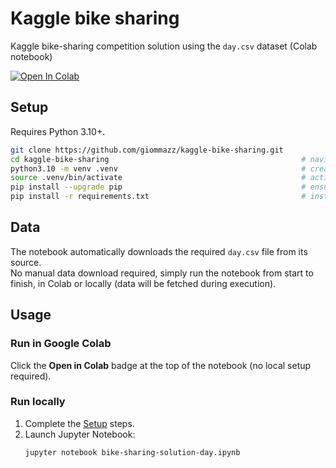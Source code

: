# Kaggle bike sharing
Kaggle bike-sharing competition solution using the `day.csv` dataset (Colab notebook)

[![Open In Colab](https://colab.research.google.com/assets/colab-badge.svg)](https://colab.research.google.com/github/giommazz/kaggle-bike-sharing/blob/main/bike%E2%80%91sharing%E2%80%91solution-day.ipynb)


## Setup
Requires Python 3.10+.
```bash
git clone https://github.com/giommazz/kaggle-bike-sharing.git
cd kaggle-bike-sharing                                           # navigate into project dir
python3.10 -m venv .venv                                         # create virtual environment '.venv' using Python 3.10
source .venv/bin/activate                                        # activate virtual environment
pip install --upgrade pip                                        # ensure pip is upgraded inside isolated environment
pip install -r requirements.txt                                  # install project dependencies from 'requirements.txt'
```

## Data
The notebook automatically downloads the required `day.csv` file from its source.  
No manual data download required, simply run the notebook from start to finish, in Colab or locally (data will be fetched during execution).

## Usage
### Run in Google Colab
Click the **Open in Colab** badge at the top of the notebook (no local setup required).
### Run locally
1. Complete the [Setup](#setup) steps.
2. Launch Jupyter Notebook:
   ```bash
   jupyter notebook bike-sharing-solution-day.ipynb
   ```
